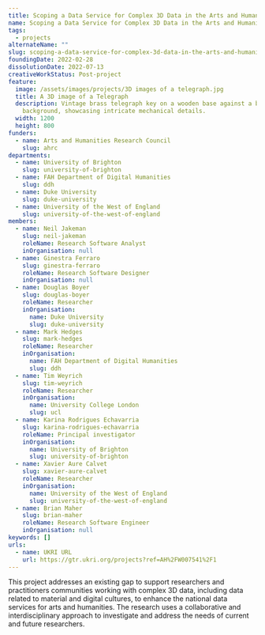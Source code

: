 ```yaml
---
title: Scoping a Data Service for Complex 3D Data in the Arts and Humanities
name: Scoping a Data Service for Complex 3D Data in the Arts and Humanities
tags:
  - projects
alternateName: ""
slug: scoping-a-data-service-for-complex-3d-data-in-the-arts-and-humanities
foundingDate: 2022-02-28
dissolutionDate: 2022-07-13
creativeWorkStatus: Post-project
feature:
  image: /assets/images/projects/3D images of a telegraph.jpg
  title: A 3D image of a Telegraph
  description: Vintage brass telegraph key on a wooden base against a beige
    background, showcasing intricate mechanical details.
  width: 1200
  height: 800
funders:
  - name: Arts and Humanities Research Council
    slug: ahrc
departments:
  - name: University of Brighton
    slug: university-of-brighton
  - name: FAH Department of Digital Humanities
    slug: ddh
  - name: Duke University
    slug: duke-university
  - name: University of the West of England
    slug: university-of-the-west-of-england
members:
  - name: Neil Jakeman
    slug: neil-jakeman
    roleName: Research Software Analyst
    inOrganisation: null
  - name: Ginestra Ferraro
    slug: ginestra-ferraro
    roleName: Research Software Designer
    inOrganisation: null
  - name: Douglas Boyer
    slug: douglas-boyer
    roleName: Researcher
    inOrganisation:
      name: Duke University
      slug: duke-university
  - name: Mark Hedges
    slug: mark-hedges
    roleName: Researcher
    inOrganisation:
      name: FAH Department of Digital Humanities
      slug: ddh
  - name: Tim Weyrich
    slug: tim-weyrich
    roleName: Researcher
    inOrganisation:
      name: University College London
      slug: ucl
  - name: Karina Rodrigues Echavarria
    slug: karina-rodrigues-echavarria
    roleName: Principal investigator
    inOrganisation:
      name: University of Brighton
      slug: university-of-brighton
  - name: Xavier Aure Calvet
    slug: xavier-aure-calvet
    roleName: Researcher
    inOrganisation:
      name: University of the West of England
      slug: university-of-the-west-of-england
  - name: Brian Maher
    slug: brian-maher
    roleName: Research Software Engineer
    inOrganisation: null
keywords: []
urls:
  - name: UKRI URL
    url: https://gtr.ukri.org/projects?ref=AH%2FW007541%2F1
---
```


This project addresses an existing gap to support researchers and practitioners communities working with complex 3D data, including data related to material and digital cultures, to enhance the national data services for arts and humanities. The research uses a collaborative and interdisciplinary approach to investigate and address the needs of current and future researchers.
